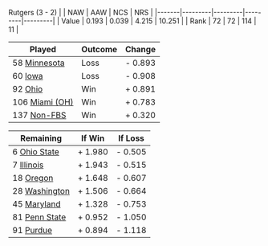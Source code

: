 Rutgers (3 - 2)
|       |   NAW   |   AAW   |   NCS   |   NRS   |
|-------|---------|---------|---------|---------|
| Value |   0.193 |   0.039 |   4.215 |  10.251 |
| Rank  |      72 |      72 |     114 |      11 |

| Played                    | Outcome    |  Change  |
|---------------------------|------------|----------|
|  58 [Minnesota             ](Minnesota)| Loss       | -  0.893 |
|  60 [Iowa                  ](Iowa)| Loss       | -  0.908 |
|  92 [Ohio                  ](Ohio)| Win        | +  0.891 |
| 106 [Miami (OH)            ](MiamiOH)| Win        | +  0.783 |
| 137 [Non-FBS               ](NonFBS)| Win        | +  0.320 |

| Remaining                 |  If Win  |  If Loss |
|---------------------------|----------|----------|
|   6 [Ohio State            ](OhioState)| +  1.980 | -  0.505 |
|   7 [Illinois              ](Illinois)| +  1.943 | -  0.515 |
|  18 [Oregon                ](Oregon)| +  1.648 | -  0.607 |
|  28 [Washington            ](Washington)| +  1.506 | -  0.664 |
|  45 [Maryland              ](Maryland)| +  1.328 | -  0.753 |
|  81 [Penn State            ](PennState)| +  0.952 | -  1.050 |
|  91 [Purdue                ](Purdue)| +  0.894 | -  1.118 |

